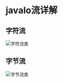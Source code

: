 # javaIo流详解
## 字符流
![字符流类](http://o7kalf5h3.bkt.clouddn.com/zifu.png)
## 字节流
![字节流类](http://o7kalf5h3.bkt.clouddn.com/zijie.png)
